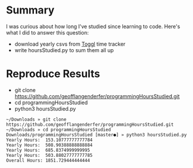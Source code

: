 # Summary
I was curious about how long I've studied since learning to code. Here's what I did to answer this question:
- download yearly csvs from [Toggl](https://toggl.com) time tracker
- write hoursStudied.py to sum them all up

# Reproduce Results

- git clone https://github.com/geofflangenderfer/programmingHoursStudied.git
- cd programmingHoursStudied
- python3 hoursStudied.py

```
~/Downloads » git clone https://github.com/geofflangenderfer/programmingHoursStudied.git
~/Downloads » cd programmingHoursStudied
Downloads/programmingHoursStudied [master●] » python3 hoursStudied.py
Yearly Hours:  153.10777777777784
Yearly Hours:  508.90388888888884
Yearly Hours:  685.8374999999995
Yearly Hours:  503.88027777777785
Overall Hours: 1851.729444444444
```
